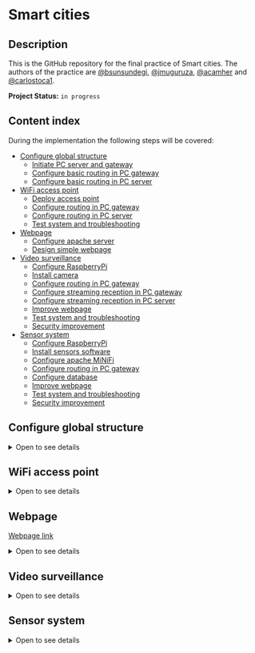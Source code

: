 # Smart cities

## Description
This is the GitHub repository for the final practice of Smart cities. The authors of the practice are [@bsunsundegi](https://github.com/bsunsundegi), [@jmuguruza](https://github.com/jmuguruza), [@acamher](https://github.com/acamher) and [@carlostoca1](https://github.com/carlostoca1).

**Project Status:** `in progress`

## Content index
During the implementation the following steps will be covered:

- [Configure global structure](#configure-global-structure)
  - [Initiate PC server and gateway](#initiate-pc-server-and-gateway)
  - [Configure basic routing in PC gateway](#configure-basic-routing-in-pc-gateway)
  - [Configure basic routing in PC server](#configure-basic-routing-in-pc-server)
- [WiFi access point](#sensor-system)
  - [Deploy access point](#deploy-access-point)
  - [Configure routing in PC gateway](#configure-routing-in-pc-gateway)
  - [Configure routing in PC server](#configure-routing-in-pc-server)
  - [Test system and troubleshooting](#test-system-and-troubleshooting)
- [Webpage](#webpage)
  - [Configure apache server](#configure-apache-server)
  - [Design simple webpage](#design-simple-webpage)
- [Video surveillance](#video-surveillance)
  - [Configure RaspberryPi](#configure-raspberrypi)
  - [Install camera](#install-camera)
  - [Configure routing in PC gateway](#configure-routing-in-pc-gateway)
  - [Configure streaming reception in PC gateway](#configure-streaming-reception-in-pc-gateway)
  - [Configure streaming reception in PC server](#configure-streaming-reception-in-pc-server)
  - [Improve webpage](#improve-webpage)
  - [Test system and troubleshooting](#test-system-and-troubleshooting)
  - [Security improvement](#security-improvement)
- [Sensor system](#sensor-system)
  - [Configure RaspberryPi](#configure-raspberrypi)
  - [Install sensors software](#install-sensors-software)
  - [Configure apache MiNiFi](#configure-apache-minifi)
  - [Configure routing in PC gateway](#configure-routing-in-pc-gateway)
  - [Configure database](#configure-database)
  - [Improve webpage](#improve-webpage)
  - [Test system and troubleshooting](#test-system-and-troubleshooting)
  - [Security improvement](#security-improvement)

## Configure global structure
<details>
<summary>Open to see details</summary>
  
### Initiate PC server and gateway
The operating system chosen for both the PC server and the PC gateway is Ubuntu 22.04. Each one of these PCs are executed in different virtual machines.
For the case of the PC server, Apache Web Server is installed to host the webpage that later will be used.

The following guide was used to install the Apache Web Server: [Apache Install](https://www.digitalocean.com/community/tutorials/how-to-install-the-apache-web-server-on-ubuntu-22-04)
### Configure basic routing in PC gateway
### Configure basic routing in PC server
  
</details>
  
## WiFi access point
<details>
<summary>Open to see details</summary>
  
### Deploy access point
### Configure routing in PC gateway
### Configure routing in PC server
### Test system and troubleshooting

</details>

## Webpage
[Webpage link](https://www.smartcities.fun)
<details>
<summary>Open to see details</summary>
  
### Configure apache server
### Design simple webpage

</details>

## Video surveillance
<details>
<summary>Open to see details</summary>
  
### Configure RaspberryPi
### Install camera
### Configure routing in PC gateway
### Configure streaming reception in PC gateway
### Configure streaming reception in PC server
### Improve webpage
### Test system and troubleshooting
### Security improvement

</details>

## Sensor system
<details>
<summary>Open to see details</summary>
  
### Configure RaspberryPi
### Install sensors software 
### Configure apache MiNiFi
### Configure routing in PC gateway
### Configure database
### Improve webpage
### Test system and troubleshooting
### Security improvement
  
</details>
